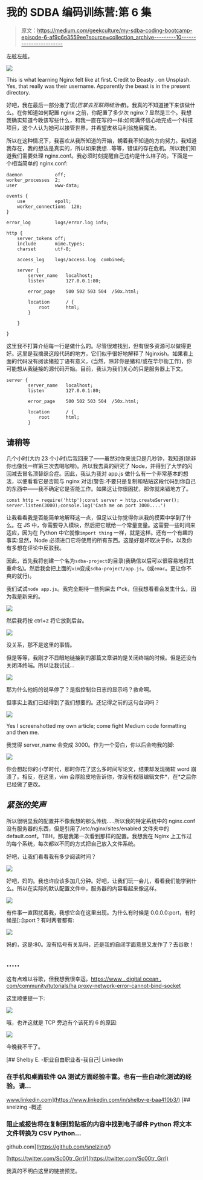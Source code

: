 # 我的 SDBA 编码训练营:第 6 集

> 原文：<https://medium.com/geekculture/my-sdba-coding-bootcamp-episode-6-af9c6e3559ee?source=collection_archive---------10----------------------->

左舷左舷。

![](img/953d44642970b8f95e657ebc9e7cfc6c.png)

This is what learning Nginx felt like at first. Credit to Beasty . on Unsplash. Yes, that really was their username. Apparently the beast is in the present directory.

好吧，我在最后一部分撒了谎(*巴掌去互联网统治者*)。我真的不知道接下来该做什么。在你知道如何配置 nginx 之前，你配置了多少次 nginx？显然是三个。我想我确实知道今晚该写些什么，和我一直在写的一样:如何满怀信心地完成一个科技项目，这个人认为她可以接管世界，并希望皮格马利翁施展魔法。

所以在这种情况下，我喜欢从我所知道的开始，朝着我不知道的方向努力。我知道我存在，我的想法是真实的，所以如果我想…等等，错误的存在危机。所以我们知道我们需要处理 nginx.conf。我必须时刻提醒自己违约是什么样子的。下面是一个相当简单的 nginx.conf:

```
daemon            off;
worker_processes  2;
user              www-data;

events {
    use           epoll;
    worker_connections  128;
}

error_log         logs/error.log info;

http {
    server_tokens off;
    include       mime.types;
    charset       utf-8;

    access_log    logs/access.log  combined;

    server {
        server_name   localhost;
        listen        127.0.0.1:80;

        error_page    500 502 503 504  /50x.html;

        location      / {
            root      html;
        }

    }

}
```

这里我不打算介绍每一行是做什么的。尽管很难找到，但有很多资源可以做得更好。这里是我摘录这段代码的地方，它们似乎很好地解释了 Nginxish。如果看上面的代码没有阅读猪拉丁语有意义，(当然，除非你是猪和/或在华尔街工作)，你可能想从我链接的源代码开始。目前，我认为我们关心的只是服务器上下文。

```
server {
        server_name   localhost;
        listen        127.0.0.1:80;

        error_page    500 502 503 504  /50x.html;

        location      / {
            root      html;
        }
```

## 请稍等

几个小时(大约 23 个小时)后我回来了——虽然对你来说只是几秒钟，我知道(除非你也像我一样第三次去喝咖啡)。所以我去真的研究了 Node，并得到了大学的闪回减去冒名顶替综合症。因此，我认为我对 app.js 做什么有一个非常基本的想法，以便看看它是否能与 nginx 对话(警告:不要只是复制和粘贴这段代码到你自己的东西中——我不确定它是否能工作。如果这让你很困扰，那你就来错地方了。

```
const http = require('http');const server = http.createServer();
server.listen(3000);console.log('Cash me on port 3000....')
```

让我看看我是否能简单地解释这一点，但足以让你觉得你从我的摸索中学到了什么。在 JS 中，你需要导入模块，然后把它赋给一个常量变量。这需要一些时间来适应，因为在 Python 中它就像`import thing` 一样，就是这样。还有一个有趣的事实:显然，Node 必须进口它将使用的所有东西。这是好是坏取决于你，以及你有多想在评论中反驳我。

因此，首先我将创建一个名为`sdba-project`的目录(我确信以后可以很容易地将其重命名)。然后我会把上面的`vim`变成`sdba-project/app.js`。(或`emac`。更让你不爽的就行)。

我们试试`node app.js`。我完全期待一些狗屎去 f*ck，但我想看看会发生什么，因为我是新来的。

![](img/0f2e3c346bf109387b2874659bee8d40.png)

然后我将按 ctrl+z 将它放到后台。

![](img/01da141a2fc90c0321af1848d3864c23.png)

没关系，那不是这里的事情。

但是等等，我刚才不显眼地链接到的那篇文章讲的是关闭终端的时候。但是还没有关闭泽终端。所以让我试试…

![](img/154138b5a89423827d27c5639768a2ec.png)

那为什么他妈的说早停了？是指控制台日志的显示吗？救命啊。

但事实上我们已经得到了我们想要的。还记得之前的这句台词吗？

![](img/4fe8fd4791e0363f777bac2968151a9e.png)

Yes I screenshotted my own article; come fight Medium code formatting and then me.

我觉得 server_name 会变成 3000。作为一个旁白，你以后会吻我的脚:

![](img/f02d2b40bc33913c581a9e04d285555b.png)

你会想起你的小学时代，那时你花了这么多时间写论文，结果却发现微软 word 崩溃了。相反，在这里，vim 会厚脸皮地告诉你，你没有权限编辑文件*，在*之后你已经做了更改。

## *紧张的笑声*

所以很明显我的配置并不像我想的那么传统…..所以我的特定系统中的 nginx.conf 没有服务器的东西，但是引用了/etc/nginx/sites/enabled 文件夹中的 default.conf。TBH，那是我第一次看到那样的配置。我想我在 Nginx 上工作过的每个系统，每次都以不同的方式把自己放入文件系统。

好吧，让我们看看我有多少阅读时间？

![](img/81b15fbc1bc01f34a28f3cfb4dcd9b0a.png)

好吧，妈的。我也许应该多加几分钟。好吧，让我们玩一会儿，看看我们能学到什么。所以在实际的默认配置文件中，服务器的内容看起来像这样。

![](img/95eea504a095f42dbc99e0c9d13d17ab.png)

有件事一直困扰着我，我想它会在这里出现。为什么有时候是 0.0.0.0:port，有时候是[::]:port？有时两者都有:

![](img/154138b5a89423827d27c5639768a2ec.png)

妈的，这是:80。没有括号有关系吗，还是我的自闭字面意思又发作了？去谷歌！

## …..

这有点难以谷歌，但我想我很幸运。[https://www . digital ocean . com/community/tutorials/ha proxy-network-error-cannot-bind-socket](https://www.digitalocean.com/community/tutorials/haproxy-network-error-cannot-bind-socket)

这里顺便提一下:

![](img/ab4cb260c22b0cb63562eb00517b7e40.png)

哦，也许这就是 TCP 旁边有个该死的 6 的原因:

![](img/81380478007f56592d753c9858793547.png)

今晚我不干了。

[](https://www.linkedin.com/in/shelby-e-baa410b3/) [## Shelby E. -职业自由职业者-我自己| LinkedIn

### 在手机和桌面软件 QA 测试方面经验丰富。也有一些自动化测试的经验。请…

www.linkedin.com](https://www.linkedin.com/in/shelby-e-baa410b3/) [](https://github.com/snelzing/) [## snelzing -概述

### 阻止或报告将在复制到剪贴板的内容中找到电子邮件 Python 将文本文件转换为 CSV Python…

github.com](https://github.com/snelzing/) 

[https://twitter.com/Sc00tr_Grrl/](https://twitter.com/Sc00tr_Grrl)

我真的不明白这里的链接预览。